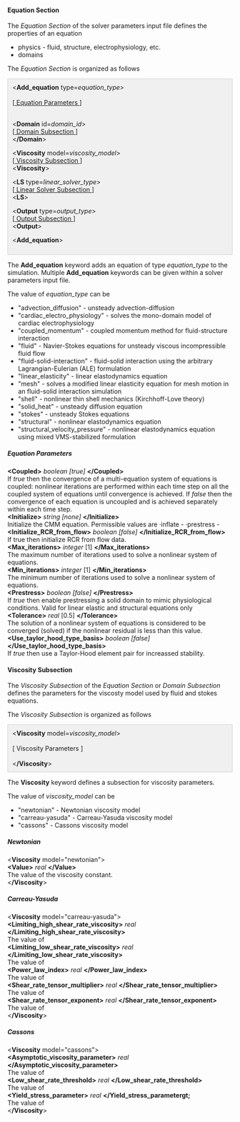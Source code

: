 <!-- ========================================================= -->
<!-- ==================== Equation Section =================== -->
<!-- ========================================================= -->

<h4 id="equation_section"> Equation Section </h4>
The <i>Equation Section</i> of the solver parameters input file defines the properties of an equation
<ul style="list-style-type:disc;">
  <li> physics - fluid, structure, electrophysiology, etc. </li>
  <li> domains </li>
</ul>

The <i>Equation Section</i> is organized as follows
<div style="background-color: #F0F0F0; padding: 10px; border: 1px solid #d0d0d0; border-left: 1px solid #d0d0d0">
&lt;<strong>Add_equation</strong> type=<i>equation_type</i>&gt;
<br><br>
[<a href="#equation_parameters"> Equation Parameters </a> ]
<br> <br>

&lt;<strong>Domain</strong> id=<i>domain_id</i>&gt;
<br>
[<a href="#domain_section"> Domain Subsection </a> ]
<br>
&lt;<strong>/Domain</strong>&gt;

&lt;<strong>Viscosity</strong> model=<i>viscosity_model</i>&gt;<br>
[<a href="#viscosity_parameters"> Viscosity Subsection </a> ]
<br>
&lt;<strong>Viscosity</strong>&gt;

&lt;<strong>LS</strong> type=<i>linear_solver_type</i>&gt;<br>
[<a href="#liner_solver_parameters"> Linear Solver Subsection </a> ]
<br>
&lt;<strong>LS</strong>&gt;

&lt;<strong>Output</strong> type=<i>output_type</i>&gt;<br>
[<a href="#output_parameters"> Output Subsection </a>]
<br>
&lt;<strong>Output</strong>&gt;
<br>

&lt;<strong>Add_equation</strong>&gt;

</div>

The <strong>Add_equation</strong> keyword adds an equation of type <i>equation_type</i>
to the simulation. Multiple <strong>Add_equation</strong> keywords can be given
within a solver parameters input file.

The value of <i>equation_type</i> can be 
<ul style="list-style-type:disc;">
  <li> "advection_diffusion" - unsteady advection-diffusion   </li>
  <li> "cardiac_electro_physiology" - solves the mono-domain model of cardiac electrophysiology</li>
  <li> "coupled_momentum" - coupled momentum method for fluid-structure interaction </li>
  <li> "fluid" - Navier-Stokes equations for unsteady viscous incompressible fluid flow </li>
  <li> "fluid-solid-interaction" - fluid-solid interaction using the arbitrary Lagrangian-Eulerian (ALE) formulation</li>
  <li> "linear_elasticity" - linear elastodynamics equation </li>
  <li> "mesh" - solves a modified linear elasticity equation for mesh motion in an fluid-solid interaction simulation </li>
  <li> "shell" - nonlinear thin shell mechanics (Kirchhoff-Love theory) </li>
  <li> "solid_heat" - unsteady diffusion equation </li>
  <li> "stokes" - unsteady Stokes equations </li>
  <li> "structural" - nonlinear elastodynamics equation </li>
  <li> "structural_velocity_pressure" - nonlinear elastodynamics equation using mixed VMS-stabilized formulation </li>
</ul>

<!-- ----------------------------------------- -->
<!-- ---------- Equation Parameters ---------- -->
<!-- ----------------------------------------- -->

<h5 id="equation_parameters"> Equation Parameters </h5>
<div class="bc_param_div">
<strong>&lt;Coupled&gt;</strong> <i>boolean [true]</i> <nobr>
<strong>&lt;/Coupled&gt;</strong>
</nobr><br>
If <i>true</i> then the convergence of a multi-equation system of equations is coupled: nonlinear iterations are performed within each time step on all the coupled system of equations until convergence is achieved.  
If <i>false</i> then the convergence of each equation is uncoupled and is achieved separately within each time step.
<br>
<strong>&lt;Initialize&gt;</strong> <i>string [none]</i> <nobr>
<strong>&lt;/Initialize&gt;</strong>
</nobr><br>
Initialize the CMM equation. 
   Permissible values are 
   &middot;inflate -
   &middot;prestress -
<br>
<strong>&lt;Initialize_RCR_from_flow&gt;</strong> <i>boolean [false]</i> <nobr>
<strong>&lt;/Initialize_RCR_from_flow&gt;</strong>
</nobr><br>
If true then initialize RCR from flow data.
<br>
<strong>&lt;Max_iterations&gt;</strong> <i>integer</i> [1] <nobr>
<strong>&lt;/Max_iterations&gt;</strong>
</nobr><br>
The maximum number of iterations used to solve a nonlinear system of equations.
<br>
<strong>&lt;Min_iterations&gt;</strong> <i>integer</i> [1] <nobr>
<strong>&lt;/Min_iterations&gt;</strong>
</nobr><br>
The minimum number of iterations used to solve a nonlinear system of equations.
<br>
<strong>&lt;Prestress&gt;</strong> <i>boolean [false] </i> <nobr>
<strong>&lt;/Prestress&gt;</strong>
</nobr><br>
If <i>true</i> then enable prestressing a solid domain to mimic physiological conditions. Valid for linear elastic and structural equations only
<br>
<strong>&lt;Tolerance&gt;</strong> <i>real</i> [0.5] <nobr>
<strong>&lt;/Tolerance&gt;</strong>
</nobr><br>
The solution of a nonlinear system of equations is considered to be converged (solved) if the nonlinear residual is less than this value.
<br>
<strong>&lt;Use_taylor_hood_type_basis&gt;</strong> <i>boolean [false] </i> <nobr>
<strong>&lt;/Use_taylor_hood_type_basis&gt;</strong>
</nobr><br>
If <i>true</i> then use a Taylor-Hood element pair for increassed stability.
<br>
</div>

<!-- ============================================================== -->
<!-- ==================== Viscosity Subsection ==================== -->
<!-- ============================================================== -->

<h4 id="viscosity_parameters"> Viscosity Subsection </h4>
The <i>Viscosity Subsection</i> of the <i>Equation Section</i> or <i>Domain Subsection</i> defines 
the parameters for the viscosty model used by fluid and stokes equations. 

The <i>Viscosity Subsection</i> is organized as follows
<div style="background-color: #F0F0F0; padding: 10px; border: 1px solid #d0d0d0; border-left: 1px solid #d0d0d0">
&lt;<strong>Viscosity</strong> model=<i>viscosity_model</i>&gt;
<br><br>
[ Viscosity Parameters ]
<br> <br>
&lt;<strong>/Viscosity</strong>&gt;
</div>

The <strong>Viscosity</strong> keyword defines a subsection for viscosity parameters.

The value of <i>viscosity_model</i> can be

<ul style="list-style-type:disc;">
 <li> "newtonian" - Newtonian viscosity model </li>
 <li> "carreau-yasuda" - Carreau-Yasuda viscosity model </li>
 <li> "cassons" - Cassons viscosity model </li>
</ul>

<!-- ---------- Newtonian ---------- -->

<h5> Newtonian </h5>
<div class="bc_param_div">
&lt;<strong>Viscosity</strong> model="newtonian"&gt;
<br>
<strong>&lt;Value&gt;</strong> <i>real</i> <nobr>
<strong>&lt;/Value&gt;</strong>
</nobr><br>
The value of the viscosity constant. 
<br>
&lt;<strong>/Viscosity</strong>&gt;
</div>

<!-- ---------- Carreau-Yasuda ---------- -->

<h5> Carreau-Yasuda</h5>
<div class="bc_param_div">
&lt;<strong>Viscosity</strong> model="carreau-yasuda"&gt;
<br>
<strong>&lt;Limiting_high_shear_rate_viscosity&gt;</strong> <i>real</i> <nobr>
<strong>&lt;/Limiting_high_shear_rate_viscosity&gt;</strong>
</nobr><br>
The value of 
<br>
<strong>&lt;Limiting_low_shear_rate_viscosity&gt;</strong> <i>real</i> <nobr>
<strong>&lt;/Limiting_low_shear_rate_viscosity&gt;</strong>
</nobr><br>
The value of 
<br>
<strong>&lt;Power_law_index&gt;</strong> <i>real</i> <nobr>
<strong>&lt;/Power_law_index&gt;</strong>
</nobr><br>
The value of 
<br>
<strong>&lt;Shear_rate_tensor_multiplier&gt;</strong> <i>real</i> <nobr>
<strong>&lt;/Shear_rate_tensor_multiplier&gt;</strong>
</nobr><br>
The value of 
<br>
<strong>&lt;Shear_rate_tensor_exponent&gt;</strong> <i>real</i> <nobr>
<strong>&lt;/Shear_rate_tensor_exponent&gt;</strong>
</nobr><br>
The value of 
<br>
&lt;<strong>/Viscosity</strong>&gt;
</div>

<!-- ---------- Cassons ---------- -->

<h5> Cassons</h5>
<div class="bc_param_div">
&lt;<strong>Viscosity</strong> model="cassons"&gt;
<br>
<strong>&lt;Asymptotic_viscosity_parameter&gt;</strong> <i>real</i> <nobr>
<strong>&lt;/Asymptotic_viscosity_parameter&gt;</strong>
</nobr><br>
The value of 
<br>
<strong>&lt;Low_shear_rate_threshold&gt;</strong> <i>real</i> <nobr>
<strong>&lt;/Low_shear_rate_threshold&gt;</strong>
</nobr><br>
The value of 
<br>
<strong>&lt;Yield_stress_parameter&gt;</strong> <i>real</i> <nobr>
<strong>&lt;/Yield_stress_parametergt;</strong>
</nobr><br>
The value of 
<br>
&lt;<strong>/Viscosity</strong>&gt;
</div>



